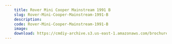 ```yaml
---
    title: Rover Mini Cooper Mainstream 1991 B
    slug: Rover-Mini-Cooper-Mainstream-1991-B
    description:
    code: Rover-Mini-Cooper-Mainstream-1991-B
    image:
    download: https://cmdiy-archive.s3.us-east-1.amazonaws.com/brochures/documents/Rover+Mini+Cooper+Mainstream+1991+B.pdf
---
```

<!-- Content of the page -->

##
        